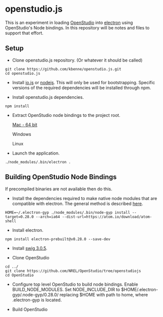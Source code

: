# openstudio.js

This is an experiment in loading [OpenStudio](https://github.com/NREL/OpenStudio) into [electron](https://github.com/atom/electron) using OpenStudio's Node bindings.  In this repository will be notes and files to support that effort.

## Setup

* Clone openstudio.js repository. (Or whatever it should be called)
```
git clone https://github.com/kbenne/openstudio.js.git
cd openstudio.js
```

* Install [io.js](https://iojs.org/en/index.html) or [nodejs](https://nodejs.org).  This will only be used for bootstrapping.  Specific versions of the required dependencies will be installed through npm.

* Install openstudio.js dependencies.
```
npm install
```

* Extract OpenStudio node bindings to the project root.

   [Mac - 64 bit](https://drive.google.com/file/d/0B6AYyX2ggNyBZ0ZZbC1fLXczUm8/view?usp=sharing)

   Windows

   Linux

* Launch the application.
```
./node_modules/.bin/electron .
```

## Building OpenStudio Node Bindings

If precompiled binaries are not available then do this.

* Install the dependencies required to make native node modules that are compatible with electron.  The general method is described [here](https://github.com/atom/electron/blob/master/docs/tutorial/using-native-node-modules.md#the-node-gyp-way).
```
HOME=~/.electron-gyp ./node_modules/.bin/node-gyp install --target=0.28.0 --arch=ia64 --dist-url=https://atom.io/download/atom-shell
```

* Install electron.
```
npm install electron-prebuilt@v0.28.0 --save-dev
```

* Install [swig 3.0.5](http://www.swig.org/download.html).

* Clone OpenStudio
```
cd ../
git clone https://github.com/NREL/OpenStudio/tree/openstudiojs
cd OpenStudio
```
* Configure top level OpenStudio to build node bindings.  Enable BUILD_NODE_MODULES. Set NODE_INCLUDE_DIR to $HOME/.electron-gyp/.node-gyp/0.28.0/ replacing $HOME with path to home, where .electron-gyp is located.

* Build OpenStudio


